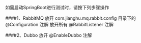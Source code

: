 如需启动SpringBoot进行测试时，请按下列步骤操作

####1、RabbitMQ 
放开 com.jianghu.mq.rabbit.config 目录下的 @Configuration 注解
放开所有 @RabbitListener 注解

####2、Dubbo
放开 @EnableDubbo 注解
